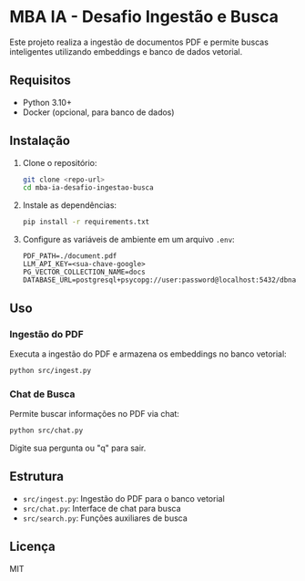 # MBA IA - Desafio Ingestão e Busca

Este projeto realiza a ingestão de documentos PDF e permite buscas inteligentes utilizando embeddings e banco de dados vetorial.

## Requisitos
- Python 3.10+
- Docker (opcional, para banco de dados)

## Instalação
1. Clone o repositório:
   ```bash
   git clone <repo-url>
   cd mba-ia-desafio-ingestao-busca
   ```
2. Instale as dependências:
   ```bash
   pip install -r requirements.txt
   ```
3. Configure as variáveis de ambiente em um arquivo `.env`:
   ```env
   PDF_PATH=./document.pdf
   LLM_API_KEY=<sua-chave-google>
   PG_VECTOR_COLLECTION_NAME=docs
   DATABASE_URL=postgresql+psycopg://user:password@localhost:5432/dbname
   ```

## Uso
### Ingestão do PDF
Executa a ingestão do PDF e armazena os embeddings no banco vetorial:
```bash
python src/ingest.py
```

### Chat de Busca
Permite buscar informações no PDF via chat:
```bash
python src/chat.py
```
Digite sua pergunta ou "q" para sair.

## Estrutura
- `src/ingest.py`: Ingestão do PDF para o banco vetorial
- `src/chat.py`: Interface de chat para busca
- `src/search.py`: Funções auxiliares de busca

## Licença
MIT